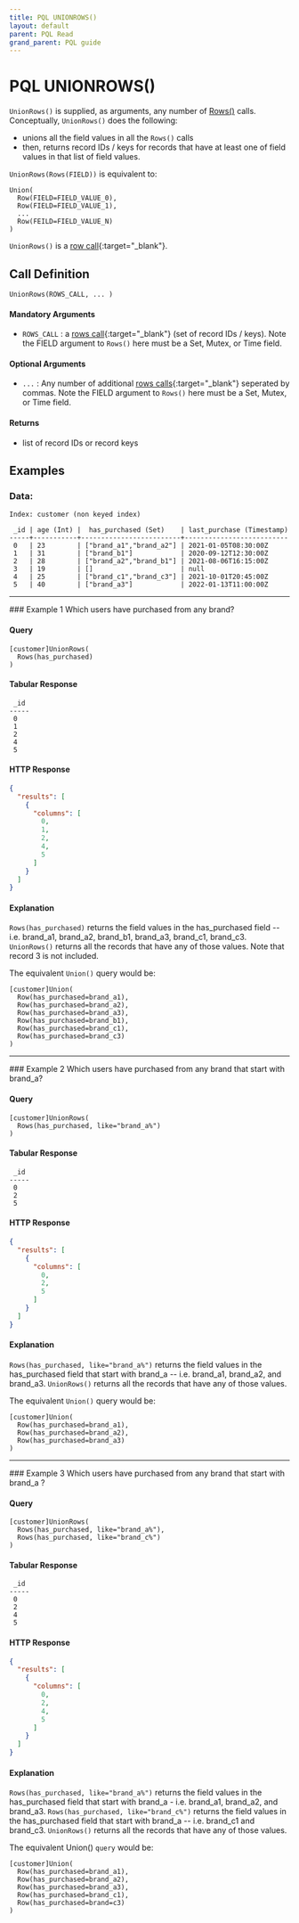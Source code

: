 ```yaml
---
title: PQL UNIONROWS()
layout: default
parent: PQL Read
grand_parent: PQL guide
---
```


# PQL UNIONROWS()

`UnionRows()` is supplied, as arguments, any number of [Rows()](/pql-guide/read/rows) calls. Conceptually, `UnionRows()` does the following:
- unions all the field values in all the `Rows()` calls
- then, returns record IDs / keys for records that have at least one of field values in that list of field values.

`UnionRows(Rows(FIELD))` is equivalent to:

```
Union(
  Row(FIELD=FIELD_VALUE_0),
  Row(FIELD=FIELD_VALUE_1),
  ...
  Row(FEILD=FIELD_VALUE_N)
)
```

`UnionRows()` is a [row call](/pql-guide/pql-introduction#row-calls){:target="_blank"}.

## Call Definition

```
UnionRows(ROWS_CALL, ... )
```

#### Mandatory Arguments
- `ROWS_CALL` : a [rows call](/pql-guide/pql-introduction#rows-calls){:target="_blank"} (set of record IDs / keys). Note the FIELD argument to `Rows()` here must be a Set, Mutex, or Time field.

#### Optional Arguments
- `...` : Any number of additional [rows calls](/pql-guide/pql-introduction#rows-calls){:target="_blank"} seperated by commas. Note the FIELD argument to `Rows()` here must be a Set, Mutex, or Time field.

#### Returns
- list of record IDs or record keys

## Examples

### Data:
```
Index: customer (non keyed index)

 _id | age (Int) |  has_purchased (Set)    | last_purchase (Timestamp)
-----+-----------+-------------------------+--------------------------
 0   | 23        | ["brand_a1","brand_a2"] | 2021-01-05T08:30:00Z
 1   | 31        | ["brand_b1"]            | 2020-09-12T12:30:00Z
 2   | 28        | ["brand_a2","brand_b1"] | 2021-08-06T16:15:00Z
 3   | 19        | []                      | null
 4   | 25        | ["brand_c1","brand_c3"] | 2021-10-01T20:45:00Z
 5   | 40        | ["brand_a3"]            | 2022-01-13T11:00:00Z
```
<hr>
### Example 1
Which users have purchased from any brand?

#### Query
```
[customer]UnionRows(
  Rows(has_purchased)
)
```

#### Tabular Response
```
 _id
-----
 0
 1
 2
 4
 5
```
#### HTTP Response
```json
{
  "results": [
    {
      "columns": [
        0,
        1,
        2,
        4,
        5
      ]
    }
  ]
}
```
#### Explanation
`Rows(has_purchased)` returns the field values in the has_purchased field -- i.e. brand_a1, brand_a2, brand_b1, brand_a3, brand_c1, brand_c3. `UnionRows()` returns all the records that have any of those values. Note that record 3 is not included.

The equivalent `Union()` query would be:
```
[customer]Union(
  Row(has_purchased=brand_a1),
  Row(has_purchased=brand_a2),
  Row(has_purchased=brand_a3),
  Row(has_purchased=brand_b1),
  Row(has_purchased=brand_c1),
  Row(has_purchased=brand_c3)
)
```
<hr>
### Example 2
Which users have purchased from any brand that start with brand_a?

#### Query
```
[customer]UnionRows(
  Rows(has_purchased, like="brand_a%")
)
```

#### Tabular Response
```
 _id
-----
 0
 2
 5
```
#### HTTP Response
```json
{
  "results": [
    {
      "columns": [
        0,
        2,
        5
      ]
    }
  ]
}
```
#### Explanation
`Rows(has_purchased, like="brand_a%")` returns the field values in the has_purchased field that start with brand_a -- i.e. brand_a1, brand_a2, and brand_a3. `UnionRows()` returns all the records that have any of those values.

The equivalent `Union()` query would be:
```
[customer]Union(
  Row(has_purchased=brand_a1),
  Row(has_purchased=brand_a2),
  Row(has_purchased=brand_a3)
)
```
<hr>
### Example 3
Which users have purchased from any brand that start with brand_a ?

#### Query
```
[customer]UnionRows(
  Rows(has_purchased, like="brand_a%"),
  Rows(has_purchased, like="brand_c%")
)
```

#### Tabular Response
```
 _id
-----
 0
 2
 4
 5
```
#### HTTP Response
```json
{
  "results": [
    {
      "columns": [
        0,
        2,
        4,
        5
      ]
    }
  ]
}
```
#### Explanation
`Rows(has_purchased, like="brand_a%")` returns the field values in the has_purchased field that start with brand_a - i.e.  brand_a1, brand_a2, and brand_a3. `Rows(has_purchased, like="brand_c%")` returns the field values in the has_purchased field that start with brand_a -- i.e. brand_c1 and brand_c3. `UnionRows()` returns all the records that have any of those values.

The equivalent Union() `query` would be:
```
[customer]Union(
  Row(has_purchased=brand_a1),
  Row(has_purchased=brand_a2),
  Row(has_purchased=brand_a3),
  Row(has_purchased=brand_c1),
  Row(has_purchased=brand=c3)
)
```
